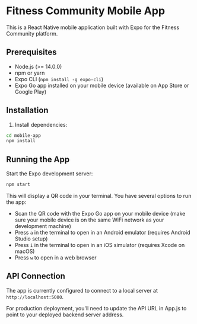 # Fitness Community Mobile App

This is a React Native mobile application built with Expo for the Fitness Community platform.

## Prerequisites

- Node.js (>= 14.0.0)
- npm or yarn
- Expo CLI (`npm install -g expo-cli`)
- Expo Go app installed on your mobile device (available on App Store or Google Play)

## Installation

1. Install dependencies:

```bash
cd mobile-app
npm install
```

## Running the App

Start the Expo development server:

```bash
npm start
```

This will display a QR code in your terminal. You have several options to run the app:

- Scan the QR code with the Expo Go app on your mobile device (make sure your mobile device is on the same WiFi network as your development machine)
- Press `a` in the terminal to open in an Android emulator (requires Android Studio setup)
- Press `i` in the terminal to open in an iOS simulator (requires Xcode on macOS)
- Press `w` to open in a web browser

## API Connection

The app is currently configured to connect to a local server at `http://localhost:5000`.

For production deployment, you'll need to update the API URL in App.js to point to your deployed backend server address.